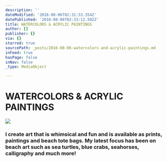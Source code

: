 ```yaml
---
description: ''
dateModified: '2016-08-06T02:31:33.354Z'
datePublished: '2016-08-06T02:33:12.502Z'
title: WATERCOLORS & ACRYLIC PAINTINGS
author: []
publisher: {}
via: {}
starred: true
sourcePath: _posts/2016-08-06-watercolors-and-acrylic-paintings.md
inFeed: true
hasPage: false
inNav: false
_type: MediaObject

---
```

# WATERCOLORS & ACRYLIC PAINTINGS
![](https://the-grid-user-content.s3-us-west-2.amazonaws.com/88696e4e-4cad-44d4-8598-96d43514af45.jpg)

### I create art that is whimsical and fun and is available as prints, paintings and beach tote bags. My latest focus has been on beach art such as sea turtles, blue crabs, seahorses, calligraphy and much more!